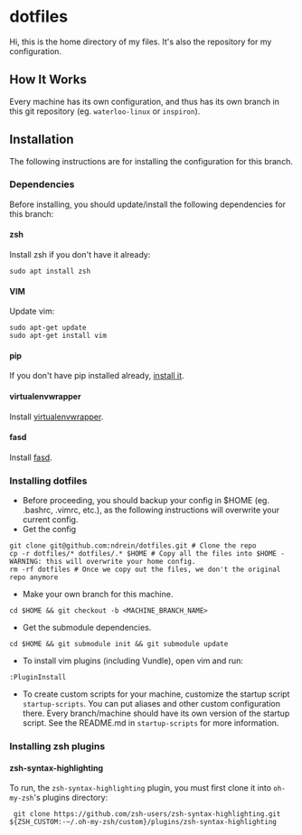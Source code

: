 # dotfiles

Hi, this is the home directory of my files.  It's also the repository for my configuration.


## How It Works

Every machine has its own configuration, and thus has its own branch in this git repository (eg. `waterloo-linux` or `inspiron`).


## Installation

The following instructions are for installing the configuration for this branch.


### Dependencies

Before installing, you should update/install the following dependencies for this branch:


#### zsh

Install zsh if you don't have it already:

```shell
sudo apt install zsh
```


#### VIM

Update vim:

```shell
sudo apt-get update
sudo apt-get install vim
```


#### pip

If you don't have pip installed already, [install it](https://pip.pypa.io/en/stable/installing/).


#### virtualenvwrapper

Install [virtualenvwrapper](http://virtualenvwrapper.readthedocs.io/en/latest/install.html).


#### fasd

Install [fasd](https://github.com/clvv/fasd/wiki/Installing-via-Package-Managers).




### Installing dotfiles

* Before proceeding, you should backup your config in $HOME (eg. .bashrc, .vimrc, etc.), as the following instructions will overwrite your current config. 
*  Get the config
```shell
git clone git@github.com:ndrein/dotfiles.git # Clone the repo
cp -r dotfiles/* dotfiles/.* $HOME # Copy all the files into $HOME - WARNING: this will overwrite your home config.
rm -rf dotfiles # Once we copy out the files, we don't the original repo anymore
```
* Make your own branch for this machine.
```shell
cd $HOME && git checkout -b <MACHINE_BRANCH_NAME>
```
*  Get the submodule dependencies.
```shell
cd $HOME && git submodule init && git submodule update
```
*  To install vim plugins (including Vundle), open vim and run:
```vim
:PluginInstall
```
*  To create custom scripts for your machine, customize the startup script `startup-scripts`.  You can put aliases and other custom configuration there. Every branch/machine should have its own version of the startup script.  See the README.md in `startup-scripts` for more information.


### Installing zsh plugins


#### zsh-syntax-highlighting

To run, the `zsh-syntax-highlighting` plugin, you must first clone it into `oh-my-zsh`'s plugins directory:
```
 git clone https://github.com/zsh-users/zsh-syntax-highlighting.git ${ZSH_CUSTOM:-~/.oh-my-zsh/custom}/plugins/zsh-syntax-highlighting
```

